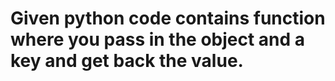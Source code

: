 # Given python code contains function where you pass in the object and a key and get back the value. 
